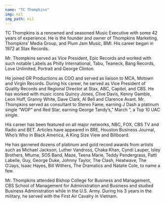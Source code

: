 ```yaml
---
name: "TC Thompkins"
img: nil
img_path: nil
---
```


TC Thompkins is a renowned and seasoned Music Executive with some 42 years
of experience. He is the founder and owner of Thompkins Marketing,
Thompkins’ Media Group, and Plum Jam Music, BMI. His career began in 1972
at Stax Records.

Mr. Thompkins served as Vice President, Epic Records and worked with such
notable Labels as Philly International, Tabu, Teaneck, Bang Records, Love
Unlimited, Portrait and George Clinton.

He joined GR Productions as COO and served as liaison to MCA, Motown and
Virgin Records. During his career, he served as Vice President of Quality
Records and Regional Director at Stax, ABC, Capitol, and CBS. He has worked
with music icons Quincy Jones, Clive Davis, Kenny Gamble, Leon Huff, Granny
White, Dave Clark, Al Bell and Clarence Avant. Mr. Thompkins served as
consultant to Stereo Fame, earning J Dash a platinum single “WOP” and Red
Star, earning George Tandy’s,” March “, a Top 10 UAC single.

His career has been featured on all major networks, NBC, FOX, CBS TV and
Radio and BET. Articles have appeared in BRE, Houston Business Journal,
Who’s Who in Black America, A King Size View and Billboard.

He has garnered dozens of platinum and gold record awards from artists such as
Michael Jackson, Luther Vandross, Chaka Khan, Cyndi Lauper, Isley Brothers,
Mtume, SOS Band, Maze, Teena Marie, Teddy Pendergrass, Patti Labelle, Guy,
George Duke, Johnny Taylor, The Clash, Heatwave, The O’Jays, Isaac Hayes,
Bill Withers, The Dramatics and Natalie Cole, to name a few.

Mr. Thompkins attended Bishop College for Business and Management, CBS
School of Management for Administration and Business and studied Business
Administration while in the U.S. Army. During his 3 years in the military, he
served with the First Air Cavalry in Vietnam.
